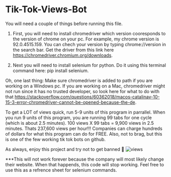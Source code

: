 # Tik-Tok-Views-Bot

You will need a couple of things before running this file.

1. First, you will need to install chromedriver 
which version cooresponds to the version of chrome on your pc. For example, my chrome version is 92.0.4515.159.
You can chech your version by typing chrome://version in the search bar. Get the driver from this link here
https://chromedriver.chromium.org/downloads. 

2. Next you will need to install selenium for python. Do it using
this terminal command here: pip install selenium. 

Oh, one last thing: Make sure chromedriver is added to path if you are working on a Windows pc. If you are working 
on a Mac, chromedriver might not run since it has no trusted developer, so look here for what to do with that https://stackoverflow.com/questions/60362018/macos-catalinav-10-15-3-error-chromedriver-cannot-be-opened-because-the-de.

To get a LOT of views quick, run 5-9 units of this program in parrallel. When you run 9 units of this program, you
are running 99 tabs for one cycle (which is about 2.5 minutes). 100 views X 99 tabs = 9,900 views in 2.5 minutes.
Thats 237,600 views per hour!!! Companies can charge hundreds of dollars for what this program can do for FREE.
Also, not to brag, but this is one of the few working tik tok bots on github.


As always, enjoy this project and try not to get banned 🙂
![views](https://user-images.githubusercontent.com/70989484/134603117-4037cf3d-6155-4747-b129-f37f848aae38.PNG)



***This will not work forever because the company will most likely change their website. When that happends, this code will stop working. Feel free to use this as a refrence
sheet for selenium commands.
